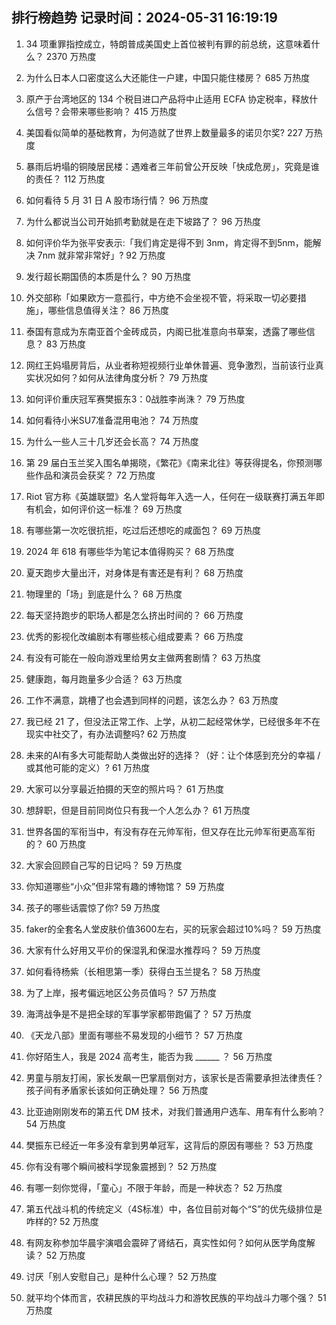 
## 排行榜趋势 记录时间：2024-05-31 16:19:19
  
  1. 34 项重罪指控成立，特朗普成美国史上首位被判有罪的前总统，这意味着什么？ 2370 万热度
    
  2. 为什么日本人口密度这么大还能住一户建，中国只能住楼房？ 685 万热度
    
  3. 原产于台湾地区的 134 个税目进口产品将中止适用 ECFA 协定税率，释放什么信号？会带来哪些影响？ 415 万热度
    
  4. 美国看似简单的基础教育，为何造就了世界上数量最多的诺贝尔奖? 227 万热度
    
  5. 暴雨后坍塌的铜陵居民楼：遇难者三年前曾公开反映「快成危房」，究竟是谁的责任？ 112 万热度
    
  6. 如何看待 5 月 31 日 A 股市场行情？ 96 万热度
    
  7. 为什么都说当公司开始抓考勤就是在走下坡路了？ 96 万热度
    
  8. 如何评价华为张平安表示:「我们肯定是得不到 3nm，肯定得不到5nm，能解决 7nm 就非常非常好」? 92 万热度
    
  9. 发行超长期国债的本质是什么？ 90 万热度
    
  10. 外交部称「如果欧方一意孤行，中方绝不会坐视不管，将采取一切必要措施」，哪些信息值得关注？ 86 万热度
    
  11. 泰国有意成为东南亚首个金砖成员，内阁已批准意向书草案，透露了哪些信息？ 83 万热度
    
  12. 网红王妈塌房背后，从业者称短视频行业单休普遍、竞争激烈，当前该行业真实状况如何？如何从法律角度分析？ 79 万热度
    
  13. 如何评价重庆冠军赛樊振东3：0战胜李尚洙？ 79 万热度
    
  14. 如何看待小米SU7准备混用电池？ 74 万热度
    
  15. 为什么一些人三十几岁还会长高？ 74 万热度
    
  16. 第 29 届白玉兰奖入围名单揭晓，《繁花》《南来北往》等获得提名，你预测哪些作品和演员会获奖？ 72 万热度
    
  17. Riot 官方称《英雄联盟》名人堂将每年入选一人，任何在一级联赛打满五年即有机会，如何评价这一标准？ 69 万热度
    
  18. 有哪些第一次吃很抗拒，吃过后还想吃的咸面包？ 69 万热度
    
  19. 2024 年 618 有哪些华为笔记本值得购买？ 68 万热度
    
  20. 夏天跑步大量出汗，对身体是有害还是有利？ 68 万热度
    
  21. 物理里的「场」到底是什么？ 68 万热度
    
  22. 每天坚持跑步的职场人都是怎么挤出时间的？ 66 万热度
    
  23. 优秀的影视化改编剧本有哪些核心组成要素？ 66 万热度
    
  24. 有没有可能在一般向游戏里给男女主做两套剧情？ 63 万热度
    
  25. 健康跑，每月跑量多少合适？ 63 万热度
    
  26. 工作不满意，跳槽了也会遇到同样的问题，该怎么办？ 63 万热度
    
  27. 我已经 21 了，但没法正常工作、上学，从初二起经常休学，已经很多年不在现实中社交了，有办法调整吗? 62 万热度
    
  28. 未来的AI有多大可能帮助人类做出好的选择？（好：让个体感到充分的幸福 /或其他可能的定义）? 61 万热度
    
  29. 大家可以分享最近拍摄的天空的照片吗？ 61 万热度
    
  30. 想辞职，但是目前同岗位只有我一个人怎么办？ 61 万热度
    
  31. 世界各国的军衔当中，有没有存在元帅军衔，但又存在比元帅军衔更高军衔的？ 60 万热度
    
  32. 大家会回顾自己写的日记吗？ 59 万热度
    
  33. 你知道哪些“小众”但非常有趣的博物馆？ 59 万热度
    
  34. 孩子的哪些话震惊了你? 59 万热度
    
  35. faker的全套名人堂皮肤价值3600左右，买的玩家会超过10%吗？ 59 万热度
    
  36. 大家有什么好用又平价的保湿乳和保湿水推荐吗？ 59 万热度
    
  37. 如何看待杨紫（长相思第一季）获得白玉兰提名？ 58 万热度
    
  38. 为了上岸，报考偏远地区公务员值吗？ 57 万热度
    
  39. 海湾战争是不是把全球的军事学家都带跑偏了？ 57 万热度
    
  40. 《天龙八部》里面有哪些不易发现的小细节？ 57 万热度
    
  41. 你好陌生人，我是 2024 高考生，能否为我  ______ ？ 56 万热度
    
  42. 男童与朋友打闹，家长发飙一巴掌扇倒对方，该家长是否需要承担法律责任？孩子间有矛盾家长该如何正确处理？ 56 万热度
    
  43. 比亚迪刚刚发布的第五代 DM 技术，对我们普通用户选车、用车有什么影响？ 54 万热度
    
  44. 樊振东已经近一年多没有拿到男单冠军，这背后的原因有哪些？ 53 万热度
    
  45. 你有没有哪个瞬间被科学现象震撼到？ 52 万热度
    
  46. 有哪一刻你觉得，「童心」不限于年龄，而是一种状态？ 52 万热度
    
  47. 第五代战斗机的传统定义（4S标准）中，各位目前对每个“S”的优先级排位是咋样的? 52 万热度
    
  48. 有网友称参加华晨宇演唱会震碎了肾结石，真实性如何？如何从医学角度解读？ 52 万热度
    
  49. 讨厌「别人安慰自己」是种什么心理？ 52 万热度
    
  50. 就平均个体而言，农耕民族的平均战斗力和游牧民族的平均战斗力哪个强？ 51 万热度
    